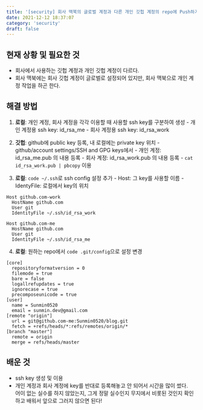 ```yaml
---
title: '[security] 회사 맥북의 글로벌 계정과 다른 개인 깃헙 계정의 repo에 Push하기 '
date: 2021-12-12 18:37:07
category: 'security'
draft: false
---
```

## 현재 상황 및 필요한 것
- 회사에서 사용하는 깃헙 계정과 개인 깃헙 계정이 다르다.
- 회사 맥북에는 회사 깃헙 계정이 글로벌로 설정되어 있지만, 회사 맥북으로 개인 계정 작업을 하곤 한다.

## 해결 방법
  1. **로컬**: 개인 계정, 회사 계정을 각각 이용할 때 사용할 ssh key를 구분하여 생성 
    - 개인 계정용 ssh key: id_rsa_me
    - 회사 계정용 ssh key: id_rsa_work

  2. **깃헙**: github에 public key 등록, 내 로컬에는 private key 위치
    - github/account settings/SSH and GPG keys에서
    - 개인 계정: id_rsa_me.pub 의 내용 등록
    - 회사 계정: id_rsa_work.pub 의 내용 등록 
    - `cat id_rsa_work.pub | pbcopy` 이용  

  3. **로컬**: `code ~/.ssh`로 ssh config 설정 추가
    - Host: 그 key를 사용할 이름
    - IdentyFile: 로컬에서 key의 위치

  ```
  Host github.com-work
    HostName github.com
    User git 
    IdentityFile ~/.ssh/id_rsa_work

  Host github.com-me
    HostName github.com
    User git
    IdentityFile ~/.ssh/id_rsa_me
  ```

  4. **로컬**: 원하는 repo에서 `code .git/config`으로 설정 변경

  ```
  [core]
    repositoryformatversion = 0
    filemode = true
    bare = false
    logallrefupdates = true
    ignorecase = true
    precomposeunicode = true
  [user]
    name = Sunmin0520
    email = sunmin.dev@gmail.com
  [remote "origin"]
    url = git@github.com-me:Sunmin0520/blog.git
    fetch = +refs/heads/*:refs/remotes/origin/*
  [branch "master"]
    remote = origin
    merge = refs/heads/master
  ```

## 배운 것
- ssh key 생성 및 이용
- 개인 계정과 회사 계정에 key를 반대로 등록해놓고 안 되어서 시간을 많이 썼다.  
어이 없는 실수를 하지 않았는지, 그게 정말 실수인지 무지에서 비롯된 것인지 확인하고 배워서 앞으로 그러지 않으면 된다!